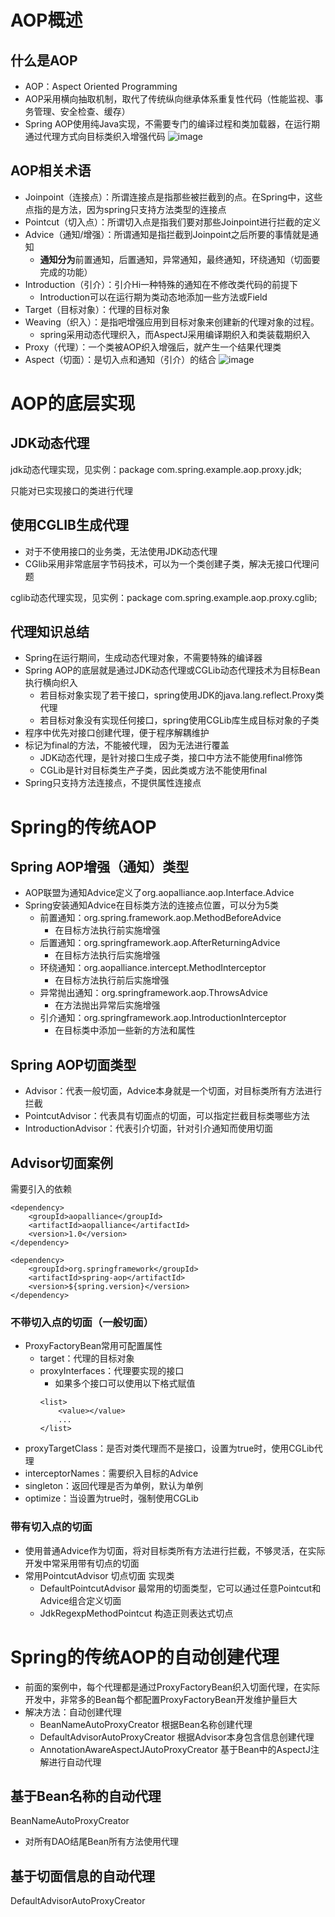 # AOP概述
## 什么是AOP
- AOP：Aspect Oriented Programming
- AOP采用横向抽取机制，取代了传统纵向继承体系重复性代码（性能监视、事务管理、安全检查、缓存）
- Spring AOP使用纯Java实现，不需要专门的编译过程和类加载器，在运行期通过代理方式向目标类织入增强代码
![image](http://m.qpic.cn/psc?/V12A7VgS03zLND/QNsgOSLzUrTyB8UN2gSlSMBOyDJ5cyQARl8cLk8w04Ee4UKBv9fvmZYXT0YbMDehGn8HWZRfvhQp45HcLdyd2A!!/b&bo=CQU4BAAAAAADBxI!&rf=viewer_4)
## AOP相关术语
- Joinpoint（连接点）：所谓连接点是指那些被拦截到的点。在Spring中，这些点指的是方法，因为spring只支持方法类型的连接点
- Pointcut（切入点）：所谓切入点是指我们要对那些Joinpoint进行拦截的定义
- Advice（通知/增强）：所谓通知是指拦截到Joinpoint之后所要的事情就是通知
    - **通知分为**前置通知，后置通知，异常通知，最终通知，环绕通知（切面要完成的功能） 
- Introduction（引介）：引介Hi一种特殊的通知在不修改类代码的前提下
    - Introduction可以在运行期为类动态地添加一些方法或Field
- Target（目标对象）：代理的目标对象
- Weaving（织入）：是指吧增强应用到目标对象来创建新的代理对象的过程。
    - spring采用动态代理织入，而AspectJ采用编译期织入和类装载期织入
- Proxy（代理）：一个类被AOP织入增强后，就产生一个结果代理类
- Aspect（切面）：是切入点和通知（引介）的结合
![image](http://m.qpic.cn/psc?/V12A7VgS03zLND/6RAq0V9V8Td2AB7JS6C71K0IJ4KIBn9nLbiCxvxJSV4uSMSUvuTWf6KSOrhuctq6DeO2f3Q9puV64uyjrVLEcP8PSmIxwMpH1s*NJITAUQM!/b&bo=Qgc4BAAAAAADN2s!&rf=viewer_4)
# AOP的底层实现
## JDK动态代理
jdk动态代理实现，见实例：package com.spring.example.aop.proxy.jdk;

只能对已实现接口的类进行代理
## 使用CGLIB生成代理
- 对于不使用接口的业务类，无法使用JDK动态代理
- CGlib采用非常底层字节码技术，可以为一个类创建子类，解决无接口代理问题

cglib动态代理实现，见实例：package com.spring.example.aop.proxy.cglib;

## 代理知识总结
- Spring在运行期间，生成动态代理对象，不需要特殊的编译器
- Spring AOP的底层就是通过JDK动态代理或CGLib动态代理技术为目标Bean执行横向织入
    - 若目标对象实现了若干接口，spring使用JDK的java.lang.reflect.Proxy类代理
    - 若目标对象没有实现任何接口，spring使用CGLib库生成目标对象的子类
- 程序中优先对接口创建代理，便于程序解耦维护
- 标记为final的方法，不能被代理， 因为无法进行覆盖
    - JDK动态代理，是针对接口生成子类，接口中方法不能使用final修饰
    - CGLib是针对目标类生产子类，因此类或方法不能使用final
- Spring只支持方法连接点，不提供属性连接点

# Spring的传统AOP
## Spring AOP增强（通知）类型
- AOP联盟为通知Advice定义了org.aopalliance.aop.Interface.Advice
- Spring安装通知Advice在目标类方法的连接点位置，可以分为5类
    - 前置通知：org.spring.framework.aop.MethodBeforeAdvice
        - 在目标方法执行前实施增强
    - 后置通知：org.springframework.aop.AfterReturningAdvice
        - 在目标方法执行后实施增强
    - 环绕通知：org.aopalliance.intercept.MethodInterceptor
        - 在目标方法执行前后实施增强
    - 异常抛出通知：org.springframework.aop.ThrowsAdvice
        - 在方法抛出异常后实施增强
    - 引介通知：org.springframework.aop.IntroductionInterceptor
        - 在目标类中添加一些新的方法和属性

## Spring AOP切面类型
- Advisor：代表一般切面，Advice本身就是一个切面，对目标类所有方法进行拦截
- PointcutAdvisor：代表具有切面点的切面，可以指定拦截目标类哪些方法
- IntroductionAdvisor：代表引介切面，针对引介通知而使用切面

## Advisor切面案例
需要引入的依赖
```
<dependency>
    <groupId>aopalliance</groupId>
    <artifactId>aopalliance</artifactId>
    <version>1.0</version>
</dependency>

<dependency>
    <groupId>org.springframework</groupId>
    <artifactId>spring-aop</artifactId>
    <version>${spring.version}</version>
</dependency>
```
### 不带切入点的切面（一般切面）
- ProxyFactoryBean常用可配置属性
    - target：代理的目标对象
    - proxyInterfaces：代理要实现的接口
        - 如果多个接口可以使用以下格式赋值
        ```
        <list>
            <value></value>
            ...
        </list>
        ```
- proxyTargetClass：是否对类代理而不是接口，设置为true时，使用CGLib代理
- interceptorNames：需要织入目标的Advice
- singleton：返回代理是否为单例，默认为单例
- optimize：当设置为true时，强制使用CGLib

### 带有切入点的切面
- 使用普通Advice作为切面，将对目标类所有方法进行拦截，不够灵活，在实际开发中常采用带有切点的切面
- 常用PointcutAdvisor 切点切面 实现类
    - DefaultPointcutAdvisor 最常用的切面类型，它可以通过任意Pointcut和Advice组合定义切面
    - JdkRegexpMethodPointcut 构造正则表达式切点

# Spring的传统AOP的自动创建代理
- 前面的案例中，每个代理都是通过ProxyFactoryBean织入切面代理，在实际开发中，非常多的Bean每个都配置ProxyFactoryBean开发维护量巨大
- 解决方法：自动创建代理
    - BeanNameAutoProxyCreator 根据Bean名称创建代理
    - DefaultAdvisorAutoProxyCreator 根据Advisor本身包含信息创建代理
    - AnnotationAwareAspectJAutoProxyCreator 基于Bean中的AspectJ注解进行自动代理

## 基于Bean名称的自动代理
BeanNameAutoProxyCreator
- 对所有DAO结尾Bean所有方法使用代理

## 基于切面信息的自动代理
DefaultAdvisorAutoProxyCreator

